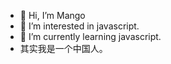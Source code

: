 - 👋 Hi, I’m Mango
- 👀 I’m interested in javascript.
- 🌱 I’m currently learning javascript.
- 其实我是一个中国人。
